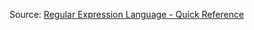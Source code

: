 Source: [Regular Expression Language - Quick Reference](https://docs.microsoft.com/en-us/dotnet/standard/base-types/regular-expression-language-quick-reference)